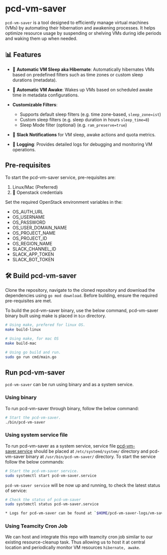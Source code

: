 # pcd-vm-saver

`pcd-vm-saver` is a tool designed to efficiently manage virtual machines (VMs) by automating their hibernation and awakening processes. It helps optimize resource usage by suspending or shelving VMs during idle periods and waking them up when needed.

## 📊 Features
- 🚀  **Automatic VM Sleep aka Hibernate**: Automatically hibernates VMs based on predefined filters such as time zones or custom sleep durations (metadata).

- 🚀  **Automatic VM Awake**: Wakes up VMs based on scheduled awake time in metadata configurations.

- **Customizable Filters**: 
    * Supports default sleep filters (e.g. time zone-based, `sleep_zone=ist`) 
    * Custom sleep filters (e.g. sleep duration in hours `sleep_time=8`) 
    * Sleep Mode filter (optional) (e.g. `ram_preserve=true`)

- 📣  **Slack Notifications** for VM sleep, awake actions and quota metrics.

- 📂 **Logging**: Provides detailed logs for debugging and monitoring VM operations.


## Pre-requisites
To start the pcd-vm-saver service, pre-requisites are:

1. Linux/Mac (Preferred)
2. 🔐 Openstack credentials 

Set the required OpenStack environment variables in the:

* OS_AUTH_URL
* OS_USERNAME
* OS_PASSWORD
* OS_USER_DOMAIN_NAME
* OS_PROJECT_NAME
* OS_PROJECT_ID
* OS_REGION_NAME
* SLACK_CHANNEL_ID
* SLACK_APP_TOKEN
* SLACK_BOT_TOKEN

## 🛠 Build pcd-vm-saver 

Clone the repository, navigate to the cloned repository and download the dependencies using `go mod download`. Before building, ensure the required pre-requisites are met.

To build the pcd-vm-saver binary, use the below command, pcd-vm-saver binary built using make is placed in `bin` directory.

```sh
# Using make, prefered for linux OS.
make build-linux

# Using make, for mac OS
make build-mac

# Using go build and run.
sudo go run cmd/main.go
```

## Run pcd-vm-saver

`pcd-vm-saver` can be run using binary and as a system service.

### Using binary
To run pcd-vm-saver through binary, follow the below command:
```sh
# Start the pcd-vm-saver.
./bin/pcd-vm-saver
```

### Using system service file
To run pcd-vm-saver as a system service, service file [pcd-vm-saver.service](pcd-vm-saver.service) should be placed at `/etc/systemd/system/` directory and pcd-vm-saver binary at `/usr/bin/pcd-vm-saver/` directory. To start the service follow the below commands:

```sh
# Start the pcd-vm-saver service.
sudo systemctl start pcd-vm-saver.service
```

`pcd-vm-saver service` will be now up and running, to check the latest status of service:

```sh
# Check the status of pcd-vm-saver
sudo systemctl status pcd-vm-saver.service

* Logs for pcd-vm-saver can be found at `$HOME/pcd-vm-saver-logs/vm-saver.log`
```

### Using Teamcity Cron Job
We can host and integrate this repo with teamcity cron job similar to our existing resource-cleanup task. Thus allowing us to host it at central location and periodically monitor VM resources `hibernate, awake`.